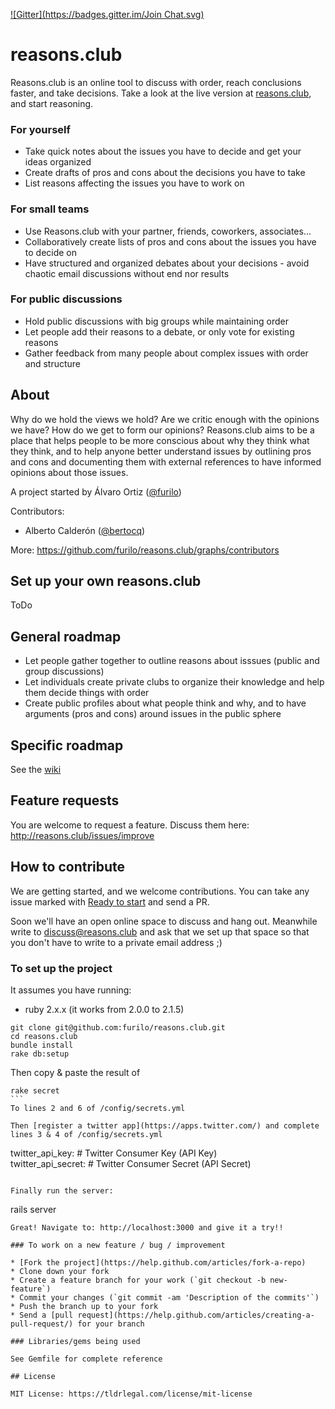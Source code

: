 [![Gitter](https://badges.gitter.im/Join Chat.svg)](https://gitter.im/PopulateTools/reasons.club?utm_source=badge&utm_medium=badge&utm_campaign=pr-badge&utm_content=badge)

# reasons.club

Reasons.club is an online tool to discuss with order, reach conclusions faster, and take decisions. Take a look at the live version at [reasons.club](reasons.club), and start reasoning.

### For yourself

* Take quick notes about the issues you have to decide and get your ideas organized
* Create drafts of pros and cons about the decisions you have to take
* List reasons affecting the issues you have to work on
 
### For small teams

* Use Reasons.club with your partner, friends, coworkers, associates...
* Collaboratively create lists of pros and cons about the issues you have to decide on
* Have structured and organized debates about your decisions - avoid chaotic email discussions without end nor results
 
### For public discussions

* Hold public discussions with big groups while maintaining order
* Let people add their reasons to a debate, or only vote for existing reasons
* Gather feedback from many people about complex issues with order and structure

## About 

Why do we hold the views we hold? Are we critic enough with the opinions we have? How do we get to form our opinions? Reasons.club aims to be a place that helps people to be more conscious about why they think what they think, and to help anyone better understand issues by outlining pros and cons and documenting them with external references to have informed opinions about those issues. 

A project started by Álvaro Ortiz ([@furilo](twitter.com/furilo))

Contributors:

* Alberto Calderón ([@bertocq](twitter.com/bertocq))

More: https://github.com/furilo/reasons.club/graphs/contributors

## Set up your own reasons.club

ToDo

## General roadmap

* Let people gather together to outline reasons about isssues (public and group discussions)
* Let individuals create private clubs to organize their knowledge and help them decide things with order
* Create public profiles about what people think and why, and to have arguments (pros and cons) around issues in the public sphere

## Specific roadmap

See the [wiki](https://github.com/furilo/reasons.club/wiki)

## Feature requests

You are welcome to request a feature. Discuss them here: http://reasons.club/issues/improve

## How to contribute

We are getting started, and we welcome contributions. You can take any issue marked with [Ready to start](https://github.com/furilo/reasons.club/labels/2%20-%20Ready%20to%20start) and send a PR. 

Soon we'll have an open online space to discuss and hang out. Meanwhile write to discuss@reasons.club and ask that we set up that space so that you don't have to write to a private email address ;) 

### To set up the project

It assumes you have running:

* ruby 2.x.x (it works from 2.0.0 to 2.1.5)

```
git clone git@github.com:furilo/reasons.club.git
cd reasons.club
bundle install
rake db:setup
```

Then copy & paste the result of 
````
rake secret
```
To lines 2 and 6 of /config/secrets.yml

Then [register a twitter app](https://apps.twitter.com/) and complete lines 3 & 4 of /config/secrets.yml
````
twitter_api_key: # Twitter Consumer Key (API Key)  
twitter_api_secret: # Twitter Consumer Secret (API Secret)
```

Finally run the server:
```
rails server
```
Great! Navigate to: http://localhost:3000 and give it a try!!

### To work on a new feature / bug / improvement

* [Fork the project](https://help.github.com/articles/fork-a-repo)
* Clone down your fork
* Create a feature branch for your work (`git checkout -b new-feature`)
* Commit your changes (`git commit -am 'Description of the commits'`)
* Push the branch up to your fork
* Send a [pull request](https://help.github.com/articles/creating-a-pull-request/) for your branch

### Libraries/gems being used

See Gemfile for complete reference

## License 

MIT License: https://tldrlegal.com/license/mit-license
